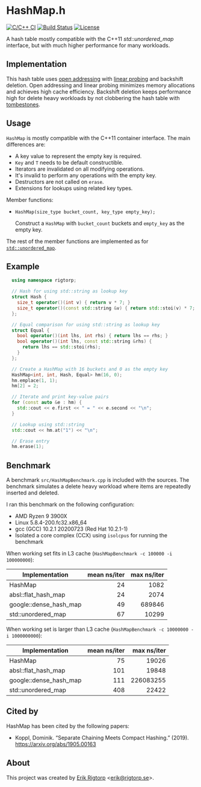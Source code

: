 # HashMap.h

[![C/C++ CI](https://github.com/rigtorp/HashMap/workflows/C/C++%20CI/badge.svg)](https://github.com/rigtorp/HashMap/actions)
[![Build Status](https://travis-ci.org/rigtorp/HashMap.svg?branch=master)](https://travis-ci.org/rigtorp/HashMap)
[![License](https://img.shields.io/badge/license-MIT-blue.svg)](https://raw.githubusercontent.com/rigtorp/HashMap/master/LICENSE)

A hash table mostly compatible with the C++11 *std::unordered_map*
interface, but with much higher performance for many workloads.

## Implementation

This hash table uses [open addressing][1] with [linear probing][2] and
backshift deletion. Open addressing and linear probing minimizes
memory allocations and achieves high cache efficiency. Backshift deletion
keeps performance high for delete heavy workloads by not clobbering
the hash table with [tombestones][3].

[1]: https://en.wikipedia.org/wiki/Open_addressing "Open addressing"
[2]: https://en.wikipedia.org/wiki/Linear_probing "Linear probing"
[3]: https://en.wikipedia.org/wiki/Lazy_deletion "Lazy deletion"

## Usage

`HashMap` is mostly compatible with the C++11 container interface. The
main differences are:

- A key value to represent the empty key is required.
- `Key` and `T` needs to be default constructible.
- Iterators are invalidated on all modifying operations.
- It's invalid to perform any operations with the empty key.
- Destructors are not called on `erase`.
- Extensions for lookups using related key types.

Member functions:

- `HashMap(size_type bucket_count, key_type empty_key);`

  Construct a `HashMap` with `bucket_count` buckets and `empty_key` as
  the empty key.

The rest of the member functions are implemented as for
[`std::unordered_map`](http://en.cppreference.com/w/cpp/container/unordered_map).

## Example

```cpp
  using namespace rigtorp;

  // Hash for using std::string as lookup key
  struct Hash {
    size_t operator()(int v) { return v * 7; }
    size_t operator()(const std::string &v) { return std::stoi(v) * 7; }
  };

  // Equal comparison for using std::string as lookup key
  struct Equal {
    bool operator()(int lhs, int rhs) { return lhs == rhs; }
    bool operator()(int lhs, const std::string &rhs) {
      return lhs == std::stoi(rhs);
    }
  };

  // Create a HashMap with 16 buckets and 0 as the empty key
  HashMap<int, int, Hash, Equal> hm(16, 0);
  hm.emplace(1, 1);
  hm[2] = 2;

  // Iterate and print key-value pairs
  for (const auto &e : hm) {
    std::cout << e.first << " = " << e.second << "\n";
  }

  // Lookup using std::string
  std::cout << hm.at("1") << "\n";

  // Erase entry
  hm.erase(1);
```

## Benchmark

A benchmark `src/HashMapBenchmark.cpp` is included with the sources. The
benchmark simulates a delete heavy workload where items are repeatedly inserted
and deleted. 

I ran this benchmark on the following configuration:

- AMD Ryzen 9 3900X
- Linux 5.8.4-200.fc32.x86_64
- gcc (GCC) 10.2.1 20200723 (Red Hat 10.2.1-1)
- Isolated a core complex (CCX) using `isolcpus` for running the benchmark

When working set fits in L3 cache (`HashMapBenchmark -c 100000 -i 100000000`):

| Implementation         | mean ns/iter | max ns/iter |
| ---------------------- | -----------: | ----------: |
| HashMap                |           24 |        1082 |
| absl::flat_hash_map    |           24 |        2074 |
| google::dense_hash_map |           49 |      689846 |
| std::unordered_map     |           67 |       10299 |

When working set is larger than L3 cache (`HashMapBenchmark -c 10000000 -i 1000000000`):

| Implementation         | mean ns/iter | max ns/iter |
| ---------------------- | -----------: | ----------: |
| HashMap                |           75 |       19026 |
| absl::flat_hash_map    |          101 |       19848 |
| google::dense_hash_map |          111 |   226083255 |
| std::unordered_map     |          408 |       22422 |


## Cited by

HashMap has been cited by the following papers:
- Koppl, Dominik. “Separate Chaining Meets Compact Hashing.” (2019).
  https://arxiv.org/abs/1905.00163 

## About

This project was created by [Erik Rigtorp](http://rigtorp.se)
<[erik@rigtorp.se](mailto:erik@rigtorp.se)>.
